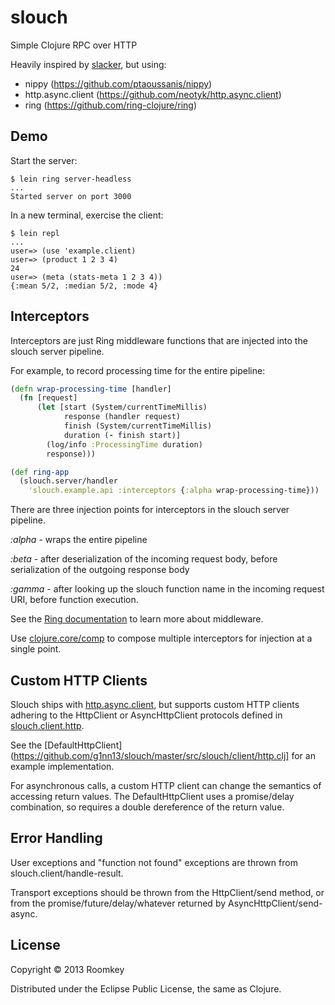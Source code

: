# slouch

Simple Clojure RPC over HTTP

Heavily inspired by [slacker](http://github.com/sunng87/slacker), but using:

- nippy (https://github.com/ptaoussanis/nippy)
- http.async.client (https://github.com/neotyk/http.async.client)
- ring (https://github.com/ring-clojure/ring)

## Demo

Start the server:
```shell
$ lein ring server-headless
...
Started server on port 3000
```

In a new terminal, exercise the client:
```shell
$ lein repl
...
user=> (use 'example.client)
user=> (product 1 2 3 4)
24
user=> (meta (stats-meta 1 2 3 4))
{:mean 5/2, :median 5/2, :mode 4}
```

## Interceptors

Interceptors are just Ring middleware functions that are injected into the slouch server pipeline.

For example, to record processing time for the entire pipeline:

```clojure
(defn wrap-processing-time [handler]
  (fn [request]
      (let [start (System/currentTimeMillis)
            response (handler request)
            finish (System/currentTimeMillis)
            duration (- finish start)]
        (log/info :ProcessingTime duration)
        response)))

(def ring-app
  (slouch.server/handler
    'slouch.example.api :interceptors {:alpha wrap-processing-time}))
```

There are three injection points for interceptors in the slouch server pipeline.

*:alpha* - wraps the entire pipeline

*:beta*  - after deserialization of the incoming request body, before serialization of the outgoing response body

*:gamma* - after looking up the slouch function name in the incoming request URI, before function execution.

See the [Ring documentation](https://github.com/ring-clojure/ring/wiki/Concepts) to learn more about middleware.

Use [clojure.core/comp](http://clojure.github.io/clojure/clojure.core-api.html#clojure.core/comp) to compose multiple interceptors for injection at a single point.

## Custom HTTP Clients

Slouch ships with [http.async.client](https://github.com/neotyk/http.async.client), but supports custom HTTP clients adhering to the HttpClient or AsyncHttpClient protocols defined in [slouch.client.http](https://github.com/g1nn13/slouch/tree/master/src/slouch/client/http.clj).

See the [DefaultHttpClient](https://github.com/g1nn13/slouch/master/src/slouch/client/http.clj] for an example implementation.

For asynchronous calls, a custom HTTP client can change the semantics of accessing return values. The DefaultHttpClient uses a promise/delay combination, so requires a double dereference of the return value.

## Error Handling

User exceptions and "function not found" exceptions are thrown from slouch.client/handle-result.

Transport exceptions should be thrown from the HttpClient/send method, or from the promise/future/delay/whatever returned by AsyncHttpClient/send-async.

## License

Copyright © 2013 Roomkey

Distributed under the Eclipse Public License, the same as Clojure.
